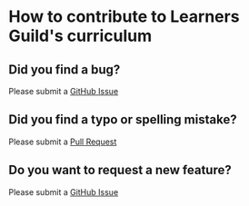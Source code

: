# How to contribute to Learners Guild's curriculum


## Did you find a bug?

Please submit a [GitHub Issue](https://github.com/GuildCrafts/curriculum/issues/new?&body=%23+Bug+Report%0A%0A)


## Did you find a typo or spelling mistake?

Please submit a [Pull Request](https://github.com/GuildCrafts/curriculum/pulls)


## Do you want to request a new feature?

Please submit a [GitHub Issue](https://github.com/GuildCrafts/curriculum/issues/new?&body=%23+Feature+Request%0A%0A)
